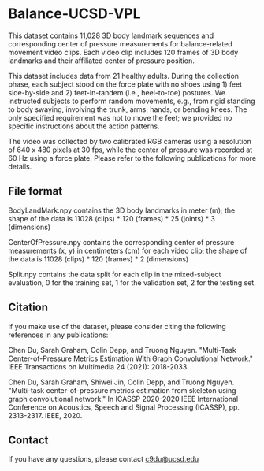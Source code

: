 # Balance-UCSD-VPL
 
This dataset contains 11,028 3D body landmark sequences and corresponding center of pressure measurements for balance-related movement video clips. Each video clip includes 120 frames of 3D body landmarks and their affiliated center of pressure position.

This dataset includes data from 21 healthy adults. During the collection phase, each subject stood on the force plate with no shoes using 1) feet side-by-side and 2) feet-in-tandem (i.e., heel-to-toe) postures. We instructed subjects to perform random movements, e.g., from rigid standing to body swaying, involving the trunk, arms, hands, or bending knees. The only specified requirement was not to move the feet; we provided no specific instructions about the action patterns.

The video was collected by two calibrated RGB cameras using a resolution of 640 x 480 pixels at 30 fps, while the center of pressure was recorded at 60 Hz using a force plate. Please refer to the following publications for more details.

## File format
BodyLandMark.npy contains the 3D body landmarks in meter (m); the shape of the data is 11028 (clips) * 120 (frames) * 25 (joints) * 3 (dimensions)

CenterOfPressure.npy contains the corresponding center of pressure measurements (x, y) in centimeters (cm) for each video clip; the shape of the data is 11028 (clips) * 120 (frames) * 2 (dimensions)

Split.npy contains the data split for each clip in the mixed-subject evaluation, 0 for the training set, 1 for the validation set, 2 for the testing set.

## Citation

If you make use of the dataset, please consider citing the following references in any publications:

Chen Du, Sarah Graham, Colin Depp, and Truong Nguyen. "Multi-Task Center-of-Pressure Metrics Estimation With Graph Convolutional Network." IEEE Transactions on Multimedia 24 (2021): 2018-2033.

Chen Du, Sarah Graham, Shiwei Jin, Colin Depp, and Truong Nguyen. "Multi-task center-of-pressure metrics estimation from skeleton using graph convolutional network." In ICASSP 2020-2020 IEEE International Conference on Acoustics, Speech and Signal Processing (ICASSP), pp. 2313-2317. IEEE, 2020.


## Contact
If you have any questions, please contact c9du@ucsd.edu
